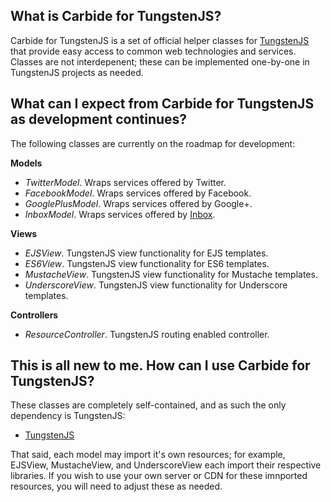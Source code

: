 ## What is Carbide for TungstenJS?

Carbide for TungstenJS is a set of official helper classes for [TungstenJS](https://github.com/affirmix/tungstenjs) that provide easy access to common web technologies and services. Classes are not interdepenent; these can be implemented one-by-one in TungstenJS projects as needed.

## What can I expect from Carbide for TungstenJS as development continues?

The following classes are currently on the roadmap for development:

**Models**

* _TwitterModel_. Wraps services offered by Twitter.
* _FacebookModel_. Wraps services offered by Facebook.
* _GooglePlusModel_. Wraps services offered by Google+.
* _InboxModel_. Wraps services offered by [Inbox](https://www.inboxapp.com/).

**Views**

* _EJSView_. TungstenJS view functionality for EJS templates.
* _ES6View_. TungstenJS view functionality for ES6 templates.
* _MustacheView_. TungstenJS view functionality for Mustache templates.
* _UnderscoreView_. TungstenJS view functionality for Underscore templates.

**Controllers**

* _ResourceController_.  TungstenJS routing enabled controller.

## This is all new to me. How can I use Carbide for TungstenJS?

These classes are completely self-contained, and as such the only dependency is TungstenJS:

* [TungstenJS](https://github.com/affirmix/tungstenjs)

That said, each model may import it's own resources; for example, EJSView, MustacheView, and UnderscoreView each import their respective libraries. If you wish to use your own server or CDN for these imnported resources, you will need to adjust these as needed.
